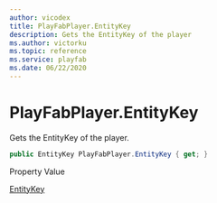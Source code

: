 ```yaml
---
author: vicodex
title: PlayFabPlayer.EntityKey 
description: Gets the EntityKey of the player
ms.author: victorku
ms.topic: reference
ms.service: playfab
ms.date: 06/22/2020
---
```


# PlayFabPlayer.EntityKey

Gets the EntityKey of the player.

```csharp
public EntityKey PlayFabPlayer.EntityKey { get; }
```

Property Value

[EntityKey](../../../../../../../api-references/events/data-types/entitykey.md)
